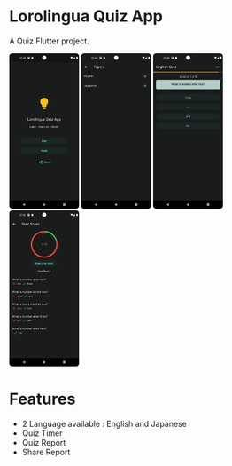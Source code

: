 # Lorolingua Quiz App

A Quiz Flutter project.

<p float="left">
  <img width="25%" height="50%" src="https://github.com/fityanrahman/lorolingua_quiz/blob/main/screenshots/home.png" />
  <img width="25%" height="50%" src="https://github.com/fityanrahman/lorolingua_quiz/blob/main/screenshots/topics.png" />
  <img width="25%" height="50%" src="https://github.com/fityanrahman/lorolingua_quiz/blob/main/screenshots/quiz.png" />
  <img width="25%" height="50%" src="https://github.com/fityanrahman/lorolingua_quiz/blob/main/screenshots/result.png" />
</p>

# Features
- 2 Language available : English and Japanese
- Quiz Timer
- Quiz Report
- Share Report